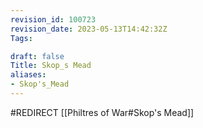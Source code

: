 ```yaml
---
revision_id: 100723
revision_date: 2023-05-13T14:42:32Z
Tags:

draft: false
Title: Skop_s Mead
aliases:
- Skop's_Mead
---
```

#REDIRECT [[Philtres of War#Skop's Mead]]